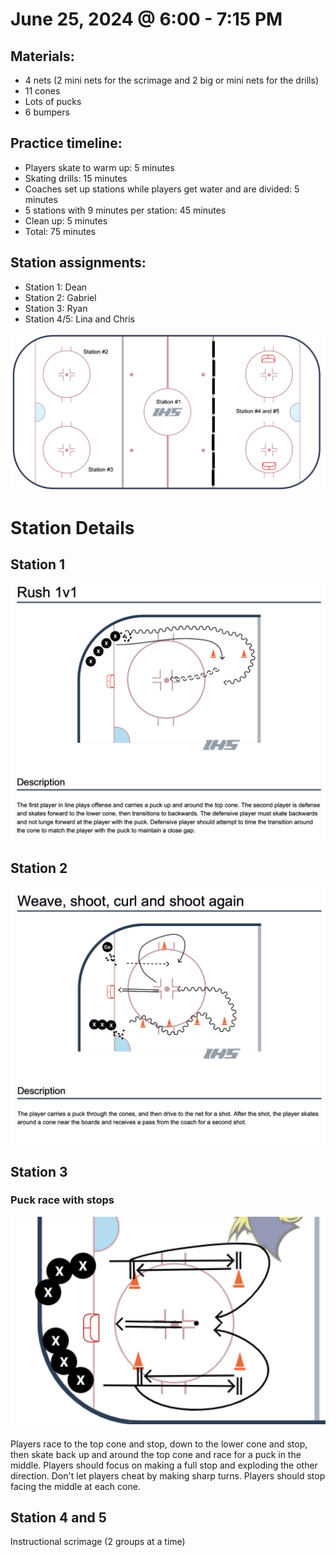 # June 25, 2024 @ 6:00 - 7:15 PM

## Materials:
- 4 nets (2 mini nets for the scrimage and 2 big or mini nets for the drills)
- 11 cones
- Lots of pucks
- 6 bumpers

## Practice timeline:
- Players skate to warm up: 5 minutes
- Skating drills: 15 minutes
- Coaches set up stations while players get water and are divided: 5 minutes
- 5 stations with 9 minutes per station: 45 minutes
- Clean up: 5 minutes
- Total: 75 minutes

## Station assignments:
- Station 1: Dean
- Station 2: Gabriel
- Station 3: Ryan
- Station 4/5: Lina and Chris


![image](https://github.com/salter14/hockey/blob/main/drill_diagrams/Practice_layout_20240625.png)

# Station Details

## Station 1
![/hockey/drill_diagrams/Rush_1v1.png](https://github.com/salter14/hockey/blob/main/drill_diagrams/Rush_1v1.png)

## Station 2
![image](https://github.com/salter14/hockey/blob/main/drill_diagrams/Weave_shoot_curl_and_shoot_again.png)

## Station 3
### Puck race with stops
![image](https://github.com/salter14/hockey/blob/main/drill_diagrams/Puck_race_1v1_with_stops.png)

Players race to the top cone and stop, down to the lower cone and stop, then skate back up and around the top cone and race for a puck in the middle. Players should focus on making a full stop and exploding the other direction. Don't let players cheat by making sharp turns. Players should stop facing the middle at each cone.

## Station 4 and 5
Instructional scrimage (2 groups at a time)


